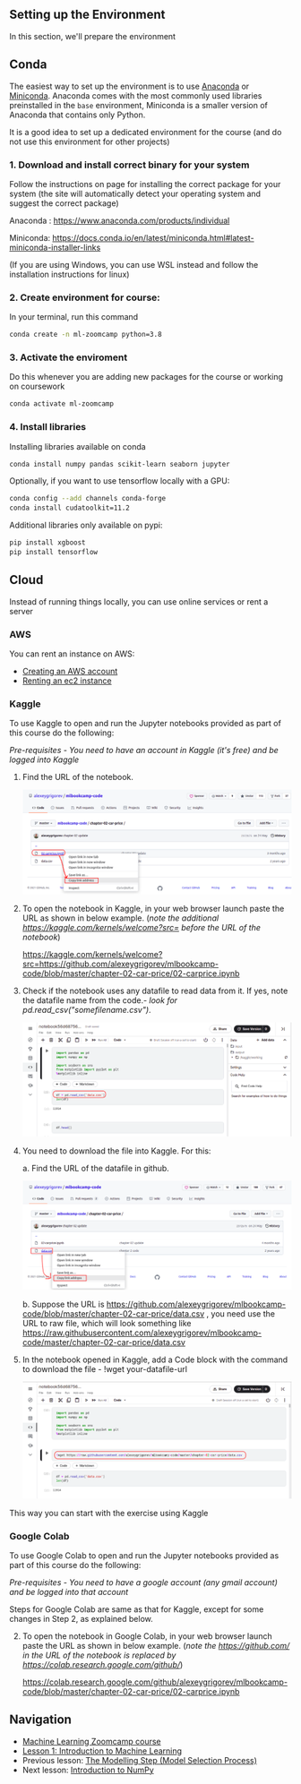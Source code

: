 ##  Setting up the Environment

In this section, we'll prepare the environment

## Conda

The easiest way to set up the environment is to use [Anaconda](https://www.anaconda.com/products/individual) or [Miniconda](https://docs.conda.io/en/latest/miniconda.html). Anaconda comes with the most commonly used libraries preinstalled in the `base` environment, Miniconda is a smaller version of Anaconda that contains only Python. 

It is a good idea to set up a dedicated environment for the course (and do not use this environment for other projects)

### 1. Download and install correct binary for your system

Follow the instructions on page for installing the correct package for your system (the site will automatically detect your operating system and suggest the correct package)

Anaconda : https://www.anaconda.com/products/individual

Miniconda: https://docs.conda.io/en/latest/miniconda.html#latest-miniconda-installer-links

(If you are using Windows, you can use WSL instead and follow the installation instructions for linux)


### 2. Create environment for course:
In your terminal, run this command

```bash
conda create -n ml-zoomcamp python=3.8
```

### 3. Activate the enviroment
Do this whenever you are adding new packages for the course or working on coursework

```bash
conda activate ml-zoomcamp
```

### 4. Install libraries

Installing libraries available on conda

```bash
conda install numpy pandas scikit-learn seaborn jupyter
```

Optionally, if you want to use tensorflow locally with a GPU:

```bash
conda config --add channels conda-forge
conda install cudatoolkit=11.2
```

Additional libraries only available on pypi:

```bash
pip install xgboost 
pip install tensorflow
```

## Cloud

Instead of running things locally, you can use online services or rent a server 

### AWS 

You can rent an instance on AWS:

* [Creating an AWS account](https://mlbookcamp.com/article/aws)
* [Renting an ec2 instance](https://mlbookcamp.com/article/aws-ec2)

### Kaggle

To use Kaggle to open and run the Jupyter notebooks provided as part of this course do the following:

*Pre-requisites - You need to have an account in Kaggle (it's free) and be logged into Kaggle*

1. Find the URL of the notebook. 
   
   ![See this example](../images/sample-jupyter-notebook.png)
   
2. To open the notebook in Kaggle, in your web browser launch paste the URL as shown in below example. (*note the additional https://kaggle.com/kernels/welcome?src= before the URL of the notebook*)

   https://kaggle.com/kernels/welcome?src=https://github.com/alexeygrigorev/mlbookcamp-code/blob/master/chapter-02-car-price/02-carprice.ipynb
  
3. Check if the notebook uses any datafile to read data from it. If yes, note the datafile name from the code.- *look for pd.read_csv("somefilename.csv")*. 
   
   ![See this example](../images/sample-code.png)
   
4. You need to download the file into Kaggle. For this:

   a. Find the URL of the datafile in github. 
   
   ![See this example](../images/sample-data-file.png)
   
   b. Suppose the URL is https://github.com/alexeygrigorev/mlbookcamp-code/blob/master/chapter-02-car-price/data.csv , you need use the URL to raw file, which will look something like https://raw.githubusercontent.com/alexeygrigorev/mlbookcamp-code/master/chapter-02-car-price/data.csv
   
5. In the notebook opened in Kaggle, add a Code block with the command to download the file - !wget your-datafile-url 

   ![See this example](../images/add-code-for-datafile-download.png)
   
This way you can start with the exercise using Kaggle

### Google Colab

To use Google Colab to open and run the Jupyter notebooks provided as part of this course do the following:

*Pre-requisites - You need to have a google account (any gmail account) and be logged into that account*

Steps for Google Colab are same as that for Kaggle, except for some changes in Step 2, as explained below.

2. To open the notebook in Google Colab, in your web browser launch paste the URL as shown in below example. (*note the https://github.com/ in the URL of the notebook is replaced by https://colab.research.google.com/github/*)

   https://colab.research.google.com/github/alexeygrigorev/mlbookcamp-code/blob/master/chapter-02-car-price/02-carprice.ipynb

## Navigation

* [Machine Learning Zoomcamp course](../)
* [Lesson 1: Introduction to Machine Learning](README.md)
* Previous lesson: [The Modelling Step (Model Selection Process)](05-model-selection.md)
* Next lesson: [Introduction to NumPy](07-numpy.md)
